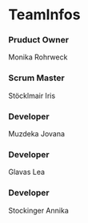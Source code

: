 
<h1>TeamInfos </h1>

<h3>Pruduct Owner</h3>
Monika Rohrweck

<h3>Scrum Master</h3>
Stöcklmair Iris

<h3>Developer</h3>
Muzdeka Jovana

<h3>Developer</h3>
Glavas Lea

<h3>Developer</h3>

Stockinger Annika

